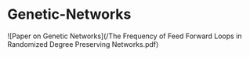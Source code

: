 # Genetic-Networks

![Paper on Genetic Networks](/The Frequency of Feed Forward Loops in Randomized Degree Preserving Networks.pdf)
